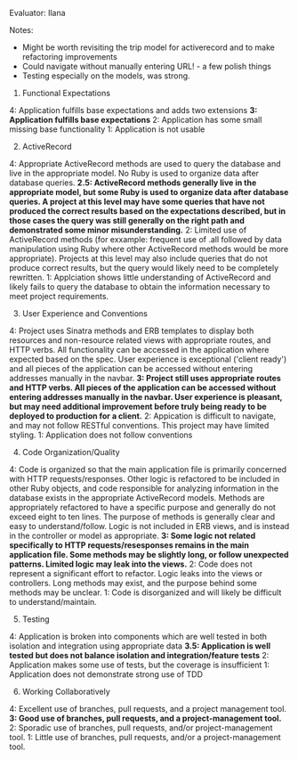 Evaluator: Ilana

Notes:
- Might be worth revisiting the trip model for activerecord and to make refactoring improvements
- Could navigate without manually entering URL! - a few polish things
- Testing especially on the models, was strong.

1. Functional Expectations

4: Application fulfills base expectations and adds two extensions
**3: Application fulfills base expectations**
2: Application has some small missing base functionality
1: Application is not usable

2. ActiveRecord

4: Appropriate ActiveRecord methods are used to query the database and live in the appropriate model. No Ruby is used to organize data after database queries.
**2.5: ActiveRecord methods generally live in the appropriate model, but some Ruby is used to organize data after database queries. A project at this level may have some queries that have not produced the correct results based on the expectations described, but in those cases the query was still generally on the right path and demonstrated some minor misunderstanding.**
2: Limited use of ActiveRecord methods (for exxample: frequent use of .all followed by data manipulation using Ruby where other ActiveRecord methods would be more appropriate). Projects at this level may also include queries that do not produce correct results, but the query would likely need to be completely rewritten.
1: Applciation shows little understanding of ActiveRecord and likely fails to query the database to obtain the information necessary to meet project requirements.

3. User Experience and Conventions

4: Project uses Sinatra methods and ERB templates to display both resources and non-resource related views with appropriate routes, and HTTP verbs. All functionality can be accessed in the application where expected based on the spec. User experience is exceptional ('client ready') and all pieces of the application can be accessed without entering addresses manually in the navbar.
**3: Project still uses appropriate routes and HTTP verbs. All pieces of the application can be accessed without entering addresses manually in the navbar. User experience is pleasant, but may need additional improvement before truly being ready to be deployed to production for a client.**
2: Appication is difficult to navigate, and may not follow RESTful conventions. This project may have limited styling.
1: Application does not follow conventions

4. Code Organization/Quality

4: Code is organized so that the main application file is primarily concerned with HTTP requests/responses. Other logic is refactored to be included in other Ruby objects, and code responsible for analyzing information in the database exists in the appropriate ActiveRecord models. Methods are appropriately refactored to have a specific purpose and generally do not exceed eight to ten lines. The purpose of methods is generally clear and easy to understand/follow. Logic is not included in ERB views, and is instead in the controller or model as appropriate.
**3: Some logic not related specifically to HTTP requests/resesponses remains in the main application file. Some methods may be slightly long, or follow unexpected patterns. Limited logic may leak into the views.**
2: Code does not represent a significant effort to refactor. Logic leaks into the views or controllers. Long methods may exist, and the purpose behind some methods may be unclear.
1: Code is disorganized and will likely be difficult to understand/maintain.

5. Testing

4: Application is broken into components which are well tested in both isolation and integration using appropriate data
**3.5: Application is well tested but does not balance isolation and integration/feature tests**
2: Application makes some use of tests, but the coverage is insufficient
1: Application does not demonstrate strong use of TDD

6. Working Collaboratively

4: Excellent use of branches, pull requests, and a project management tool.
**3: Good use of branches, pull requests, and a project-management tool.**
2: Sporadic use of branches, pull requests, and/or project-management tool.
1: Little use of branches, pull requests, and/or a project-management tool.
